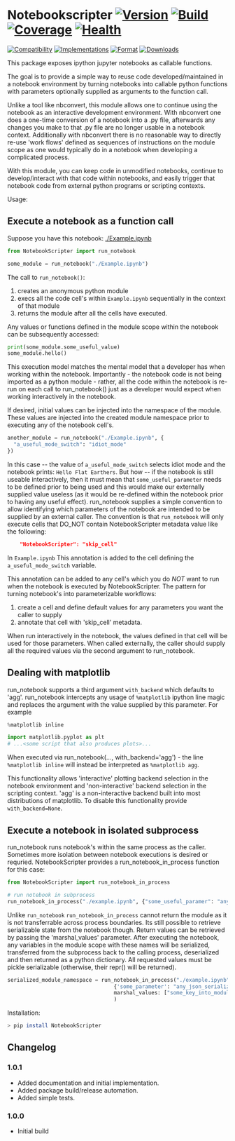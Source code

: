 # Notebookscripter [![Version](https://img.shields.io/pypi/v/NotebookScripter.svg)](https://pypi.python.org/pypi/NotebookScripter) [![Build](https://travis-ci.org/breathe/NotebookScripter.svg?branch=master)](https://travis-ci.org/breathe/NotebookScripter) [![Coverage](https://img.shields.io/coveralls/breathe/NotebookScripter.svg)](https://coveralls.io/r/breathe/NotebookScripter) [![Health](https://codeclimate.com/github/breathe/NotebookScripter/badges/gpa.svg)](https://codeclimate.com/github/breathe/NotebookScripter)

[![Compatibility](https://img.shields.io/pypi/pyversions/NotebookScripter.svg)](https://pypi.python.org/pypi/NotebookScripter)
[![Implementations](https://img.shields.io/pypi/implementation/NotebookScripter.svg)](https://pypi.python.org/pypi/NotebookScripter)
[![Format](https://img.shields.io/pypi/format/NotebookScripter.svg)](https://pypi.python.org/pypi/NotebookScripter)
[![Downloads](https://img.shields.io/pypi/dm/NotebookScripter.svg)](https://pypi.python.org/pypi/NotebookScripter)

This package exposes ipython jupyter notebooks as callable functions.

The goal is to provide a simple way to reuse code developed/maintained in a notebook environment by turning notebooks into callable python functions with parameters optionally supplied as arguments to the function call.

Unlike a tool like nbconvert, this module allows one to continue using the notebook as an interactive development environment. With nbconvert one does a one-time conversion of a notebook into a .py file, afterwards any changes you make to that .py file are no longer usable in a notebook context. Additionally with nbconvert there is no reasonable way to directly re-use 'work flows' defined as sequences of instructions on the module scope as one would typically do in a notebook when developing a complicated process.

With this module, you can keep code in unmodified notebooks, continue to develop/interact with that code within notebooks, and easily trigger that notebook code from external python programs or scripting contexts.

Usage:

## Execute a notebook as a function call

Suppose you have this notebook: [./Example.ipynb](./Example.ipynb)

```python
from NotebookScripter import run_notebook

some_module = run_notebook("./Example.ipynb")
```

The call to `run_notebook()`:

1. creates an anonymous python module
1. execs all the code cell's within `Example.ipynb` sequentially in the context of that module
1. returns the module after all the cells have executed.

Any values or functions defined in the module scope within the notebook can be subsequently accessed:

```python
print(some_module.some_useful_value)
some_module.hello()
```

This execution model matches the mental model that a developer has when working within the notebook. Importantly - the notebook code is not being imported as a python module - rather, all the code within the notebook is re-run on each call to run_notebook() just as a developer would expect when working interactively in the notebook.

If desired, initial values can be injected into the namespace of the module. These values are injected into the created module namespace prior to executing any of the notebook cell's.

```python
another_module = run_notebook("./Example.ipynb", {
  "a_useful_mode_switch": "idiot_mode"
})
```

In this case -- the value of `a_useful_mode_switch` selects idiot mode and the notebook prints: `Hello Flat Earthers`. But how -- if the notebook is still useable interactively, then it must mean that `some_useful_parameter` needs to be defined prior to being used and this would make our externally supplied value useless (as it would be re-defined within the notebook prior to having any useful effect). run_notebook supplies a simple convention to allow identifying which parameters of the notebook are intended to be supplied by an external caller. The convention is that `run_notebook` will only execute cells that DO_NOT contain NotebookScripter metadata value like the following:

```json
    "NotebookScripter": "skip_cell"
```

In `Example.ipynb` This annotation is added to the cell defining the `a_useful_mode_switch` variable.

This annotation can be added to any cell's which you do _NOT_ want to run when the notebook is executed by NotebookScripter. The pattern for turning notebook's into parameterizable workflows:

1. create a cell and define default values for any parameters you want the caller to supply
2. annotate that cell with 'skip_cell' metadata.

When run interactively in the notebook, the values defined in that cell will be used for those parameters. When called externally, the caller should supply all the required values via the second argument to run_notebook.

## Dealing with matplotlib

run_notebook supports a third argument `with_backend` which defaults to 'agg'. run_notebook intercepts any usage of `%matplotlib` ipython line magic and replaces the argument with the value supplied by this parameter. For example

```python
%matplotlib inline

import matplotlib.pyplot as plt
# ...<some script that also produces plots>...
```

When executed via run_notebook(..., with_backend='agg') - the line `%matplotlib inline` will instead be interpreted as `%matplotlib agg`.

This functionality allows 'interactive' plotting backend selection in the notebook environment and 'non-interactive' backend selection in the scripting context. 'agg' is a non-interactive backend built into most distributions of matplotlib. To disable this functionality provide `with_backend=None`.

## Execute a notebook in isolated subprocess

run_notebook runs notebook's within the same process as the caller. Sometimes more isolation between notebook executions is desired or requried. NotebookScripter provides a run_notebook_in_process function for this case:

```python
from NotebookScripter import run_notebook_in_process

# run notebook in subprocess
run_notebook_in_process("./example.ipynb", {"some_useful_paramer": "any_json_serializable_value"})
```

Unlike `run_notebook` `run_notebook_in_process` cannot return the module as it is not transferrable across process boundaries. Its still possible to retrieve serializable state from the notebook though. Return values can be retrieved by passing the 'marshal_values' parameter. After executing the notebook, any variables in the module scope with these names will be serialized, transferred from the subprocess back to the calling process, deserialized and then returned as a python dictionary. All requested values must be pickle serializable (otherwise, their repr() will be returned).

```python
serialized_module_namespace = run_notebook_in_process("./example.ipynb",
                                  {'some_parameter': "any_json_serializable_value"},
                                  marshal_values: ["some_key_into_module_namespace_of_serializable_value"]
                                  )
```

Installation:

```bash
> pip install NotebookScripter
```

## Changelog

### 1.0.1

- Added documentation and initial implementation.
- Added package build/release automation.
- Added simple tests.

### 1.0.0

- Initial build
